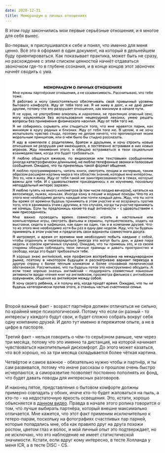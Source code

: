 ```yaml
---
date: 2020-12-31
title: Меморандум о личных отношениях
---
```

В этом году закончились мои первые серьёзные отношения, и я многое для себя вынес.
<!--more-->

Во-первых, я прислушивался к себе и понял, что именно для меня ценно. Всё это я оформил в один документ, на который в дельнейшем буду ориентироваться. Как показывает практика, может быть не сразу, но расхождение с этим списком ценностей начнёт отдаваться звоночком где-то в глубене сознания, и в конце концов этот звоночек начнёт сводить с ума.

![текст меморандума](/assets/posts/2020-12-31-memorandum.jpg)

Второй важный факт - возраст партнёра должен отличаться не сильно, по крайней мере психологический. Потому что если он разный - то интересы у каждого будут свои, и будет сложно собрать вокруг себя одну компанию друзей. И дело тут именно в пережитом опыте, а не в цифре в паспорте.

Третий факт - нельзя говорить о чём-то серьёзном раньше, чем через три месяца, потому что это именно та дистанция, на которой начинает чувствоваться накопительный дискомфорт. До этого может казаться, что всё хорошо, но за три месяца складывается более чёткая картина.

Четвёртое и самое важное - обязательно нужно чтобы и партнёр, и ты сам развивался, потому что иначе рассказы о прошлом очень быстро исчерпаются, а саморазвитие позволяет постоянно пополнять их фонд, что будет давать поводы для интересных разговоров.

И наконец пятое, представления о бытовом комфорте должны примерно совпадать у обоих, иначе кто-то будет жаловаться на пыль, а кто-то - на недостаточную яркость освещения. Это, кстати, хорошо объясняется в [данном видео](https://youtu.be/G96da8oAB_0). Правда в начале этого ролика говорится о том, что лучше выбирать партнёра, который внешне максимально отличается. Мне кажется, что этот факт применим исключительно к гетеро-парам, поскольку на фотографиях счастливых пар парней, которые попадались мне, оба как правило друг на друга похожи ростом, цветом глаз и волос, и мой личный опыт это подтверждает, но не исключаю, что это наблюдение не имеет статистической значимости. Кстати, если вдруг кому интересно, в тесте Холланда у меня ICR, а в тесте DISC - CS.
